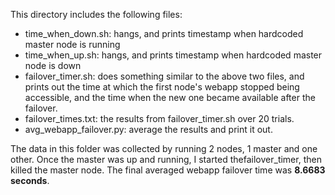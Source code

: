 This directory includes the following files:
- time\_when\_down.sh: hangs, and prints timestamp when hardcoded master node is
                       running
- time\_when\_up.sh: hangs, and prints timestamp when hardcoded master node is
                     down
- failover\_timer.sh: does something similar to the above two files, and prints
                      out the time at which the first node's webapp stopped
                      being accessible, and the time when the new one became
                      available after the failover.
- failover\_times.txt: the results from failover\_timer.sh over 20 trials.
- avg\_webapp\_failover.py: average the results and print it out.

The data in this folder was collected by running 2 nodes, 1 master and one
other. Once the master was up and running, I started thefailover\_timer, then
killed the master node. The final averaged webapp failover time was __8.6683
seconds__.
